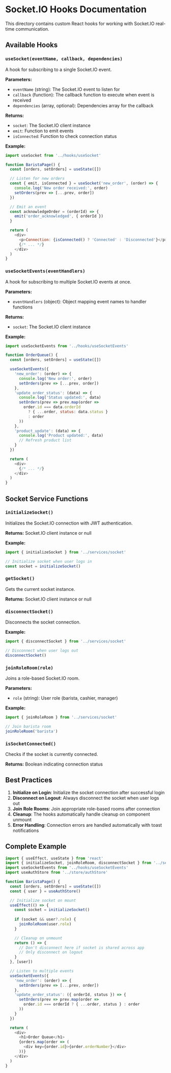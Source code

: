 # Socket.IO Hooks Documentation

This directory contains custom React hooks for working with Socket.IO real-time communication.

## Available Hooks

### `useSocket(eventName, callback, dependencies)`

A hook for subscribing to a single Socket.IO event.

**Parameters:**
- `eventName` (string): The Socket.IO event to listen for
- `callback` (function): The callback function to execute when event is received
- `dependencies` (array, optional): Dependencies array for the callback

**Returns:**
- `socket`: The Socket.IO client instance
- `emit`: Function to emit events
- `isConnected`: Function to check connection status

**Example:**

```javascript
import useSocket from '../hooks/useSocket'

function BaristaPage() {
  const [orders, setOrders] = useState([])

  // Listen for new orders
  const { emit, isConnected } = useSocket('new_order', (order) => {
    console.log('New order received:', order)
    setOrders(prev => [...prev, order])
  })

  // Emit an event
  const acknowledgeOrder = (orderId) => {
    emit('order_acknowledged', { orderId })
  }

  return (
    <div>
      <p>Connection: {isConnected() ? 'Connected' : 'Disconnected'}</p>
      {/* ... */}
    </div>
  )
}
```

### `useSocketEvents(eventHandlers)`

A hook for subscribing to multiple Socket.IO events at once.

**Parameters:**
- `eventHandlers` (object): Object mapping event names to handler functions

**Returns:**
- `socket`: The Socket.IO client instance

**Example:**

```javascript
import useSocketEvents from '../hooks/useSocketEvents'

function OrderQueue() {
  const [orders, setOrders] = useState([])

  useSocketEvents({
    'new_order': (order) => {
      console.log('New order:', order)
      setOrders(prev => [...prev, order])
    },
    'update_order_status': (data) => {
      console.log('Status updated:', data)
      setOrders(prev => prev.map(order => 
        order.id === data.orderId 
          ? { ...order, status: data.status }
          : order
      ))
    },
    'product_update': (data) => {
      console.log('Product updated:', data)
      // Refresh product list
    }
  })

  return (
    <div>
      {/* ... */}
    </div>
  )
}
```

## Socket Service Functions

### `initializeSocket()`

Initializes the Socket.IO connection with JWT authentication.

**Returns:** Socket.IO client instance or null

**Example:**

```javascript
import { initializeSocket } from '../services/socket'

// Initialize socket when user logs in
const socket = initializeSocket()
```

### `getSocket()`

Gets the current socket instance.

**Returns:** Socket.IO client instance or null

### `disconnectSocket()`

Disconnects the socket connection.

**Example:**

```javascript
import { disconnectSocket } from '../services/socket'

// Disconnect when user logs out
disconnectSocket()
```

### `joinRoleRoom(role)`

Joins a role-based Socket.IO room.

**Parameters:**
- `role` (string): User role (barista, cashier, manager)

**Example:**

```javascript
import { joinRoleRoom } from '../services/socket'

// Join barista room
joinRoleRoom('barista')
```

### `isSocketConnected()`

Checks if the socket is currently connected.

**Returns:** Boolean indicating connection status

## Best Practices

1. **Initialize on Login**: Initialize the socket connection after successful login
2. **Disconnect on Logout**: Always disconnect the socket when user logs out
3. **Join Role Rooms**: Join appropriate role-based rooms after connection
4. **Cleanup**: The hooks automatically handle cleanup on component unmount
5. **Error Handling**: Connection errors are handled automatically with toast notifications

## Complete Example

```javascript
import { useEffect, useState } from 'react'
import { initializeSocket, joinRoleRoom, disconnectSocket } from '../services/socket'
import useSocketEvents from '../hooks/useSocketEvents'
import useAuthStore from '../store/authStore'

function BaristaPage() {
  const [orders, setOrders] = useState([])
  const { user } = useAuthStore()

  // Initialize socket on mount
  useEffect(() => {
    const socket = initializeSocket()
    
    if (socket && user?.role) {
      joinRoleRoom(user.role)
    }

    // Cleanup on unmount
    return () => {
      // Don't disconnect here if socket is shared across app
      // Only disconnect on logout
    }
  }, [user])

  // Listen to multiple events
  useSocketEvents({
    'new_order': (order) => {
      setOrders(prev => [...prev, order])
    },
    'update_order_status': ({ orderId, status }) => {
      setOrders(prev => prev.map(order => 
        order.id === orderId ? { ...order, status } : order
      ))
    }
  })

  return (
    <div>
      <h1>Order Queue</h1>
      {orders.map(order => (
        <div key={order.id}>{order.orderNumber}</div>
      ))}
    </div>
  )
}
```
